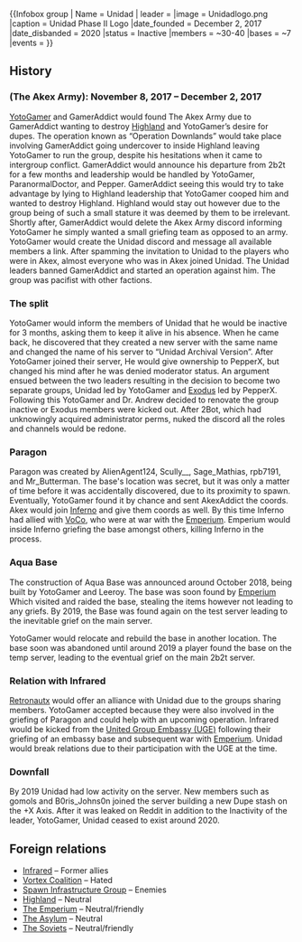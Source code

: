 {{Infobox group
| Name = Unidad
| leader =
|image = Unidadlogo.png
|caption = Unidad Phase II Logo
|date_founded = December 2, 2017
|date_disbanded = 2020
|status = Inactive
|members = ~30-40
|bases = ~7
|events =
}}

## History
### (The Akex Army): November 8, 2017 – December 2, 2017
[YotoGamer](https://2b2t.miraheze.org/wiki/YotoGamer) and GamerAddict would found The Akex Army due to GamerAddict wanting to destroy [Highland](https://2b2t.miraheze.org/wiki/Highland) and YotoGamer’s desire for dupes. The operation known as “Operation Downlands” would take place involving GamerAddict going undercover to inside Highland leaving YotoGamer to run the group, despite his hesitations when it came to intergroup conflict. GamerAddict would announce his departure from 2b2t for a few months and leadership would be handled by YotoGamer, ParanormalDoctor, and Pepper. GamerAddict seeing this would try to take advantage by lying to Highland leadership that YotoGamer cooped him and wanted to destroy Highland. Highland would stay out however due to the group being of such a small stature it was deemed by them to be irrelevant. Shortly after, GamerAddict would delete the Akex Army discord informing YotoGamer he simply wanted a small griefing team as opposed to an army. YotoGamer would create the Unidad discord and message all available members a link.
After spamming the invitation to Unidad to the players who were in Akex, almost everyone who was in Akex joined Unidad. The Unidad leaders banned GamerAddict and started an operation against him. The group was pacifist with other factions.

### The split
YotoGamer would inform the members of Unidad that he would be inactive for 3 months, asking them to keep it alive in his absence. When he came back, he discovered that they created a new server with the same name and changed the name of his server to “Unidad Archival Version”. After YotoGamer joined their server, He would give ownership to PepperX, but changed his mind after he was denied moderator status. An argument ensued between the two leaders resulting in the decision to become two separate groups, Unidad led by YotoGamer and [Exodus](https://2b2t.miraheze.org/wiki/Exodus_(Group)) led by PepperX. Following this YotoGamer and Dr. Andrew decided to renovate the group inactive or Exodus members were kicked out. After 2Bot, which had unknowingly acquired administrator perms, nuked the discord all the roles and channels would be redone.

### Paragon
Paragon was created by AlienAgent124, Scully__, Sage_Mathias, rpb7191, and Mr_Butterman. The base's location was secret, but it was only a matter of time before it was accidentally discovered, due to its proximity to spawn. Eventually, YotoGamer found it by chance and sent AkexAddict the coords. Akex would join [Inferno](https://2b2t.miraheze.org/wiki/Infrared) and give them coords as well. By this time Inferno had allied with [VoCo](https://2b2t.miraheze.org/wiki/The_Vortex_Coalition), who were at war with the [Emperium](https://2b2t.miraheze.org/wiki/The_Emperium). Emperium would inside Inferno griefing the base amongst others, killing Inferno in the process.

### Aqua Base
The construction of Aqua Base was announced around October 2018, being built by YotoGamer and Leeroy. The base was soon found by [Emperium](https://2b2t.miraheze.org/wiki/Emperium) Which visited and raided the base, stealing the items however not leading to any griefs.
By 2019, the Base was found again on the test server leading to the inevitable grief on the main server.

YotoGamer would relocate and rebuild the base in another location. The base soon was abandoned until around 2019 a player found the base on the temp server, leading to the eventual grief on the main 2b2t server.

### Relation with Infrared
[Retronautx](https://2b2t.miraheze.org/wiki/Retronautx) would offer an alliance with Unidad due to the groups sharing members. YotoGamer accepted because they were also involved in the griefing of Paragon and could help with an upcoming operation. Infrared would be kicked from the [United Group Embassy (UGE)](https://2b2t.miraheze.org/wiki/United_Group_Embassy) following their griefing of an embassy base and subsequent war with [Emperium](https://2b2t.miraheze.org/wiki/The_Emperium). Unidad would break relations due to their participation with the UGE at the time.

### Downfall
By 2019 Unidad had low activity on  the server. New members such as gomols and B0ris_Johns0n joined the server building a new Dupe stash on the +X Axis. After it was leaked on Reddit in addition to the Inactivity of the leader, YotoGamer, Unidad ceased to exist around 2020.
## Foreign relations
* [Infrared](https://2b2t.miraheze.org/wiki/Infrared) – Former allies
* [Vortex Coalition](https://2b2t.miraheze.org/wiki/Vortex_Coalition) – Hated
* [Spawn Infrastructure Group](https://2b2t.miraheze.org/wiki/Spawn_Infrastructure_Group) – Enemies
* [Highland](https://2b2t.miraheze.org/wiki/Highland) – Neutral
* [The Emperium](https://2b2t.miraheze.org/wiki/The_Emperium) – Neutral/friendly
* [The Asylum](https://2b2t.miraheze.org/wiki/The_Asylum) – Neutral
* [The Soviets](https://2b2t.miraheze.org/wiki/The_Soviets) – Neutral/friendly